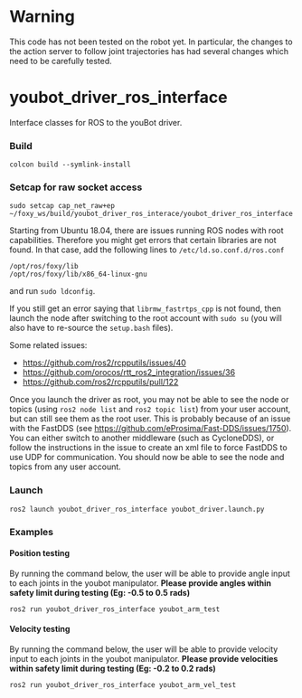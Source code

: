 # Warning
This code has not been tested on the robot yet. In particular, the changes to the action server to follow joint trajectories has had several changes which need to be carefully tested.

youbot_driver_ros_interface
===========================

Interface classes for ROS to the youBot driver.


### Build
```
colcon build --symlink-install
```

### Setcap for raw socket access
```
sudo setcap cap_net_raw+ep ~/foxy_ws/build/youbot_driver_ros_interace/youbot_driver_ros_interface
```
Starting from Ubuntu 18.04, there are issues running ROS nodes with root capabilities. Therefore you might get errors that certain libraries are not found. In that case, add the following lines to `/etc/ld.so.conf.d/ros.conf`
```
/opt/ros/foxy/lib
/opt/ros/foxy/lib/x86_64-linux-gnu
```

and run `sudo ldconfig`.

If you still get an error saying that `librmw_fastrtps_cpp` is not found, then launch the node after switching to the root account with `sudo su` (you will also have to re-source the `setup.bash` files).

Some related issues:
 * https://github.com/ros2/rcpputils/issues/40
 * https://github.com/orocos/rtt_ros2_integration/issues/36 
 * https://github.com/ros2/rcpputils/pull/122

Once you launch the driver as root, you may not be able to see the node or topics (using `ros2 node list` and `ros2 topic list`) from your user account, but can still see them as the root user. This is probably because of an issue with the FastDDS (see https://github.com/eProsima/Fast-DDS/issues/1750). You can either switch to another middleware (such as CycloneDDS), or follow the instructions in the issue to create an xml file to force FastDDS to use UDP for communication. You should now be able to see the node and topics from any user account.

### Launch
```
ros2 launch youbot_driver_ros_interface youbot_driver.launch.py
```

### Examples

#### Position testing
By running the command below, the user will be able to provide angle input to each joints in the youbot manipulator. **Please provide angles within safety limit during testing (Eg: -0.5 to 0.5 rads)**
```
ros2 run youbot_driver_ros_interface youbot_arm_test
```
#### Velocity testing
By running the command below, the user will be able to provide velocity input to each joints in the youbot manipulator. **Please provide velocities within safety limit during testing (Eg: -0.2 to 0.2 rads)**
```
ros2 run youbot_driver_ros_interface youbot_arm_vel_test
```

